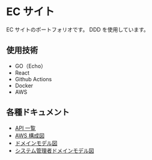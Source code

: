 # EC サイト

EC サイトのポートフォリオです。
DDD を使用しています。

## 使用技術

- GO（Echo）
- React
- Github Actions
- Docker
- AWS

## 各種ドキュメント

- [API 一覧](./API一覧)
- [AWS 構成図](./AWS構成図.png)
- [ドメインモデル図](./ドメインモデル図.png)
- [システム管理者ドメインモデル図](./システム管理者ドメインモデル図.png)

